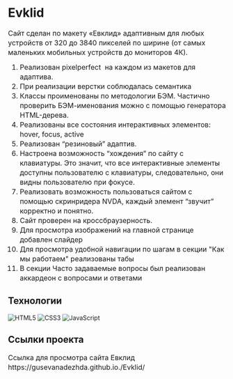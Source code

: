 
# Evklid

<p fr-original-style="" style="margin-top: 0px; margin-bottom: 12px; color: var(--ui-sb-color-text-main); box-sizing: border-box; font-size: 16px; line-height: 22px;">Сайт сделан по макету «<a fr-original-style="" href="https://www.figma.com/file/ZckZUKF31dkAYWQQWufZtq/%D0%95%D0%B2%D0%BA%D0%BB%D0%B8%D0%B4-(new)?type=design&amp;node-id=406480-4006&amp;t=IVWnl5Ej5lIIzPuH-0" rel="noopener noreferrer" style="user-select: auto; text-decoration: none; box-sizing: border-box;" target="_blank">Евклид</a>» адаптивным для любых устройств от 320 до 3840 пикселей по ширине (от самых маленьких мобильных устройств до мониторов 4К).</p>

<ol fr-original-style="" style="margin-top: 0px; margin-bottom: 1rem; box-sizing: border-box; font-size: 16px; line-height: 22px;">
<li fr-original-style="" style="box-sizing: border-box;">Реализован pixelperfect &nbsp;на каждом из макетов для адаптива. </li>
<li fr-original-style="" style="box-sizing: border-box;">При реализации верстки соблюдалась семантика</li>
<li fr-original-style="" style="box-sizing: border-box;">Классы проименованы по методологии БЭМ. Частично проверить БЭМ-именования можно с помощью&nbsp;<a fr-original-style="" href="https://yoksel.github.io/html-tree/" rel="noopener noreferrer" style="user-select: auto; text-decoration: none; box-sizing: border-box;" target="_blank">генератора HTML-дерева</a>.</li>
<li fr-original-style="" style="box-sizing: border-box;">Реализованы все состояния интерактивных элементов: hover, focus, active</li>

<li fr-original-style="" style="box-sizing: border-box;">Реализован “резиновый” адаптив.</li>
<li fr-original-style="" style="box-sizing: border-box;">Настроена возможность “хождения” по сайту с клавиатуры. Это значит, что все интерактивные элементы доступны пользователю с клавиатуры, следовательно, они видны пользователю при фокусе.</li>
<li fr-original-style="" style="box-sizing: border-box;">Реализовать возможность пользоваться сайтом с помощью скринридера NVDA, каждый элемент “звучит” корректно и понятно.  </li>
<li fr-original-style="" style="box-sizing: border-box;">Сайт проверен на кроссбраузерность.   </li>
<li fr-original-style="" style="box-sizing: border-box;"> Для просмотра изображений на главной странице добавлен слайдер </li>
<li fr-original-style="" style="box-sizing: border-box;"> Для просмотра удобной навигации по шагам в секции "Как мы работаем" реализованы табы </li>
<li fr-original-style="" style="box-sizing: border-box;"> В секции Часто задаваемые вопросы был реализован аккардеон с вопросами и ответами </li>
</ol>

## Технологии
![HTML5](https://img.shields.io/badge/-HTML5-e34f26?logo=html5&logoColor=white)
![CSS3](https://img.shields.io/badge/-CSS3-1572b6?logo=css3&logoColor=white)
![JavaScript](https://img.shields.io/badge/-JavaScript-f7df1e?logo=javaScript&logoColor=black)

## Ссылки проекта

<p fr-original-style="" style="margin-top: 0px; margin-bottom: 12px; color: var(--ui-sb-color-text-main); box-sizing: border-box; font-size: 16px; line-height: 22px;">Ссылка для просмотра <a fr-original-style="" href="https://gusevanadezhda.github.io./Evklid/" rel="noopener noreferrer" style="user-select: auto; text-decoration: none; box-sizing: border-box;" target="_blank"> сайта Евклид</a> <br/> https://gusevanadezhda.github.io./Evklid/</p>


